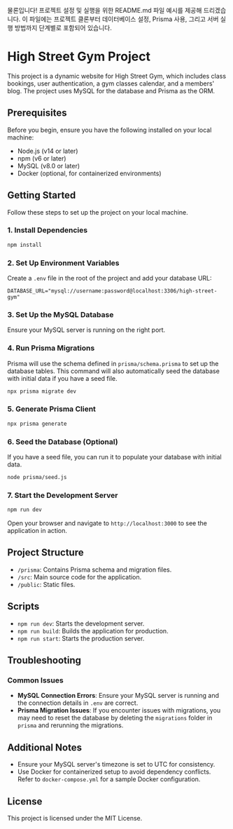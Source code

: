 물론입니다! 프로젝트 설정 및 실행을 위한 README.md 파일 예시를 제공해 드리겠습니다. 이 파일에는 프로젝트 클론부터 데이터베이스 설정, Prisma 사용, 그리고 서버 실행 방법까지 단계별로 포함되어 있습니다.

# High Street Gym Project

This project is a dynamic website for High Street Gym, which includes class bookings, user authentication, a gym classes calendar, and a members' blog. The project uses MySQL for the database and Prisma as the ORM.

## Prerequisites

Before you begin, ensure you have the following installed on your local machine:

-  Node.js (v14 or later)
-  npm (v6 or later)
-  MySQL (v8.0 or later)
-  Docker (optional, for containerized environments)

## Getting Started

Follow these steps to set up the project on your local machine.

### 1. Install Dependencies

```bash
npm install
```

### 2. Set Up Environment Variables

Create a `.env` file in the root of the project and add your database URL:

```env
DATABASE_URL="mysql://username:password@localhost:3306/high-street-gym"
```

### 3. Set Up the MySQL Database

Ensure your MySQL server is running on the right port.

### 4. Run Prisma Migrations

Prisma will use the schema defined in `prisma/schema.prisma` to set up the database tables. This command will also automatically seed the database with initial data if you have a seed file.

```bash
npx prisma migrate dev
```

### 5. Generate Prisma Client

```bash
npx prisma generate
```

### 6. Seed the Database (Optional)

If you have a seed file, you can run it to populate your database with initial data.

```bash
node prisma/seed.js
```

### 7. Start the Development Server

```bash
npm run dev
```

Open your browser and navigate to `http://localhost:3000` to see the application in action.

## Project Structure

-  `/prisma`: Contains Prisma schema and migration files.
-  `/src`: Main source code for the application.
-  `/public`: Static files.

## Scripts

-  `npm run dev`: Starts the development server.
-  `npm run build`: Builds the application for production.
-  `npm run start`: Starts the production server.

## Troubleshooting

### Common Issues

-  **MySQL Connection Errors**: Ensure your MySQL server is running and the connection details in `.env` are correct.
-  **Prisma Migration Issues**: If you encounter issues with migrations, you may need to reset the database by deleting the `migrations` folder in `prisma` and rerunning the migrations.

## Additional Notes

-  Ensure your MySQL server's timezone is set to UTC for consistency.
-  Use Docker for containerized setup to avoid dependency conflicts. Refer to `docker-compose.yml` for a sample Docker configuration.

## License

This project is licensed under the MIT License.

```

```

